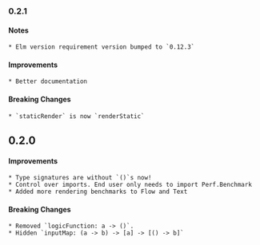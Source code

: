 ### 0.2.1

#### Notes
    * Elm version requirement version bumped to `0.12.3`

#### Improvements
    * Better documentation

#### Breaking Changes
    * `staticRender` is now `renderStatic`

## 0.2.0

#### Improvements
    * Type signatures are without `()`s now!
    * Control over imports. End user only needs to import Perf.Benchmark 
    * Added more rendering benchmarks to Flow and Text

#### Breaking Changes
    * Removed `logicFunction: a -> ()`.
    * Hidden `inputMap: (a -> b) -> [a] -> [() -> b]`